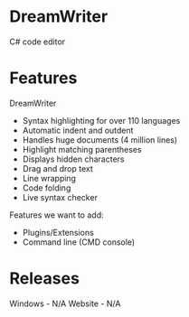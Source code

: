 # DreamWriter
C# code editor 

# Features
DreamWriter 

* Syntax highlighting for over 110 languages
* Automatic indent and outdent
* Handles huge documents (4 million lines)
* Highlight matching parentheses
* Displays hidden characters
* Drag and drop text
* Line wrapping
* Code folding
* Live syntax checker

Features we want to add:
* Plugins/Extensions
* Command line (CMD console)

# Releases
Windows - N/A
Website - N/A
